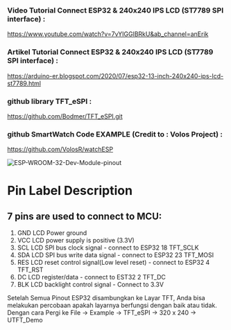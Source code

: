 ### Video Tutorial Connect ESP32 & 240x240 IPS LCD (ST7789 SPI interface) :

https://www.youtube.com/watch?v=7vYIGGlBRkU&ab_channel=anErik

### Artikel Tutorial Connect ESP32 & 240x240 IPS LCD (ST7789 SPI interface) :

https://arduino-er.blogspot.com/2020/07/esp32-13-inch-240x240-ips-lcd-st7789.html

### github library TFT_eSPI :

https://github.com/Bodmer/TFT_eSPI.git

### github SmartWatch Code EXAMPLE (Credit to : Volos Project) :

https://github.com/VolosR/watchESP

![ESP-WROOM-32-Dev-Module-pinout](https://github.com/calliarca/ProjectA-Arduino/assets/156950237/8b5db928-1146-4b61-9812-66130d637d10)


# Pin Label Description
## 7 pins are used to connect to MCU:
1. GND LCD Power ground
2. VCC LCD power supply is positive (3.3V)
3. SCL  LCD SPI bus clock signal - connect to ESP32 18 TFT_SCLK
4. SDA LCD SPI bus write data signal - connect to ESP32 23 TFT_MOSI
5. RES  LCD reset control signal(Low level reset) - connect to ESP32 4 TFT_RST
6. DC   LCD register/data - connect to EST32 2 TFT_DC
7. BLK LCD backlight control signal - Connect to 3.3V

Setelah Semua Pinout ESP32 disambungkan ke Layar TFT, Anda bisa melakukan percobaan apakah layarnya berfungsi dengan baik atau tidak.
Dengan cara Pergi ke File -> Example -> TFT_eSPI -> 320 x 240 -> UTFT_Demo
